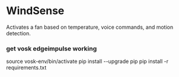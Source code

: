 # WindSense
Activates a fan based on temperature, voice commands, and motion detection.


### get vosk edgeimpulse working
source vosk-env/bin/activate
pip install --upgrade pip
pip install -r requirements.txt

